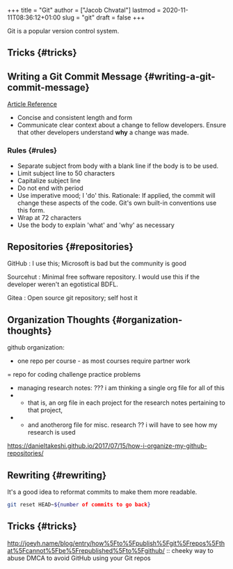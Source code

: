 +++
title = "Git"
author = ["Jacob Chvatal"]
lastmod = 2020-11-11T08:36:12+01:00
slug = "git"
draft = false
+++

Git is a popular version control system.


## Tricks {#tricks}


## Writing a Git Commit Message {#writing-a-git-commit-message}

[Article Reference](https://chris.beams.io/posts/git-commit/)

-   Concise and consistent length and form
-   Communicate clear context about a change to fellow developers.
    Ensure that other developers understand **why** a change was made.


### Rules {#rules}

-   Separate subject from body with a blank line
    if the body is to be used.
-   Limit subject line to 50 characters
-   Capitalize subject line
-   Do not end with period
-   Use imperative mood; I 'do' this.
    Rationale: If applied, the commit will change these aspects of the code.
    Git's own built-in conventions use this form.
-   Wrap at 72 characters
-   Use the body to explain 'what' and 'why' as necessary


## Repositories {#repositories}

GitHub
: I use this; Microsoft is bad but the community is good

Sourcehut
: Minimal free software repository. I would use this if the developer weren't an egotistical BDFL.

Gitea
: Open source git repository; self host it


## Organization Thoughts {#organization-thoughts}

github organization:

-   one repo per course - as most courses require partner work

= repo for coding challenge practice problems

-   managing research notes: ??? i am thinking a single org file for all of this
-   - that is, an org file in each project for the research notes pertaining to that project,
-   - and anotherorg file for misc. research ?? i will have to see how my research is used

<https://danieltakeshi.github.io/2017/07/15/how-i-organize-my-github-repositories/>


## Rewriting {#rewriting}

It's a good idea to reformat commits to make them more readable.

```sh
git reset HEAD~${number of commits to go back}
```


## Tricks {#tricks}

<http://joeyh.name/blog/entry/how%5Fto%5Fpublish%5Fgit%5Frepos%5Fthat%5Fcannot%5Fbe%5Frepublished%5Fto%5Fgithub/> :: cheeky way to abuse DMCA to avoid GitHub using your Git repos
